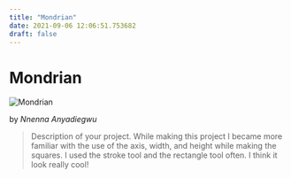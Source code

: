 ```yaml
---
title: "Mondrian"
date: 2021-09-06 12:06:51.753682
draft: false
---
```


# Mondrian

![Mondrian](../images/87b1e708-0f34-11ec-b115-1e00f30e0089.png)

by *Nnenna Anyadiegwu*



> Description of your project. While making this project I became more familiar with the use of the axis, width, and height while making the squares. I used the stroke tool and the rectangle tool often. I think it look really cool!
